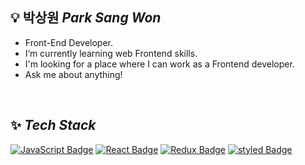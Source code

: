 ## 💡 박상원 *Park Sang Won*

- Front-End Developer.
- I’m currently learning web Frontend skills.
- I'm looking for a place where I can work as a Frontend developer.
- Ask me about anything!

<br>

## ✨ *Tech Stack*

[![JavaScript Badge](https://img.shields.io/badge/JavaScript-F7DF1E?style=flat-square&logo=JavaScript&logoColor=white)](https://javascript.info/)
[![React Badge](https://img.shields.io/badge/React-61DAFB?style=flat-square&logo=React&logoColor=white)](https://reactjs.org/)
[![Redux Badge](https://img.shields.io/badge/redux-764ABC?style=flat-square&logo=redux&logoColor=white)](https://ko.redux.js.org/)
[![styled Badge](https://img.shields.io/badge/StyledComponents-DB7093?style=flat-square&logo=styled-components&logoColor=white)](https://www.apollographql.com/)

<br>
